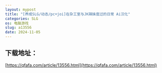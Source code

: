 ```yaml
---
layout: mypost
title: "[养成SLG/动态/pc+joi]在杂工室与JK辣妹度过的日常 Ai汉化"
categories: SLG
os: 电脑游戏
slug: a13556
date: 2024-11-05
---
```


## 下载地址：

[https://qfafa.com/article/13556.html](https://qfafa.com/article/13556.html)

